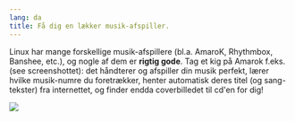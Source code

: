 ```yaml
---
lang: da
title: Få dig en lækker musik-afspiller.
---
```


Linux har mange forskellige musik-afspillere (bl.a. AmaroK, Rhythmbox, Banshee, etc.), og nogle af dem er <b>rigtig gode</b>. Tag et kig på Amarok f.eks. (see screenshottet): det håndterer og afspiller din musik perfekt, lærer hvilke musik-numre du foretrækker, henter automatisk deres titel (og sang-tekster) fra internettet, og finder endda coverbilledet til cd'en for dig!

<img src="Images/amarok.png" />




